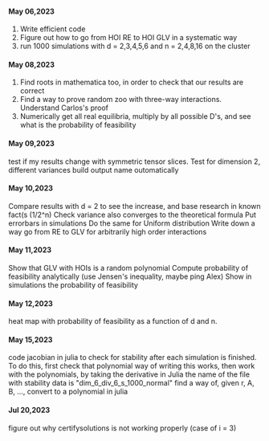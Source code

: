 #### May 06,2023

1. Write efficient code
2. Figure out how to go from HOI RE to HOI GLV in a systematic way
3. run 1000 simulations with d = 2,3,4,5,6 and n = 2,4,8,16 on the cluster

#### May 08,2023

1. Find roots in mathematica too, in order to check that our results are correct
2. Find a way to prove random zoo with three-way interactions. Understand Carlos's proof
3. Numerically get all real equilibria, multiply by all possible D's, and see what is the probability of feasibility

#### May 09,2023

test if my results change with symmetric tensor slices.
Test for dimension 2, different variances
build output name outomatically

#### May 10,2023

Compare results with d = 2 to see the increase, and base research in known fact(s (1/2^n)
Check variance also converges to the theoretical formula
Put errorbars in simulations
Do the same for Uniform distribution
Write down a way go from RE to GLV for arbitrarily high order interactions

#### May 11,2023

Show that GLV with HOIs is a random polynomial
Compute probability of feasibility analytically (use Jensen's inequality, maybe ping Alex)
Show in simulations the probability of feasibility

#### May 12,2023

heat map with probability of feasibility as a function of d and n. 

#### May 15,2023

code jacobian in julia to check for stability after each simulation is finished. 
To do this, first check that polynomial way of writing this works, then work with the polynomials, by taking the derivative in Julia
the name of the file with stability data is "dim_6_div_6_s_1000_normal"
find a way of, given r, A, B, ..., convert to a polynomial in julia

#### Jul 20,2023

figure out why certifysolutions is not working properly (case of i = 3)
